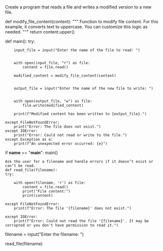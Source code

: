 Create a program that reads a file and writes a modified version to a new file.

def modify_file_content(content):
    """
    Function to modify file content.
    For this example, it converts text to uppercase.
    You can customize this logic as needed.
    """
    return content.upper()

def main():
    try:
        
        input_file = input("Enter the name of the file to read: ")

        
        with open(input_file, "r") as file:
            content = file.read()

        modified_content = modify_file_content(content)

      
        output_file = input("Enter the name of the new file to write: ")

        
        with open(output_file, "w") as file:
            file.write(modified_content)

        print(f"Modified content has been written to {output_file}.")

    except FileNotFoundError:
        print("Error: The file does not exist.")
    except IOError:
        print("Error: Could not read or write to the file.")
    except Exception as e:
        print(f"An unexpected error occurred: {e}")

if __name__ == "__main__":
    main()

    Ask the user for a filename and handle errors if it doesn’t exist or can’t be read.
    def read_file(filename):
    try:
      
        with open(filename, 'r') as file:
            content = file.read()
            print("File content:")
            print(content)
    
    except FileNotFoundError:
        print(f"Error: The file '{filename}' does not exist.")
    
    except IOError:
        print(f"Error: Could not read the file '{filename}'. It may be corrupted or you don't have permission to read it.")


filename = input("Enter the filename: ")

read_file(filename)


